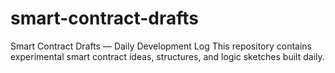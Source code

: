 # smart-contract-drafts
Smart Contract Drafts — Daily Development Log  This repository contains experimental smart contract ideas, structures, and logic sketches built daily.
